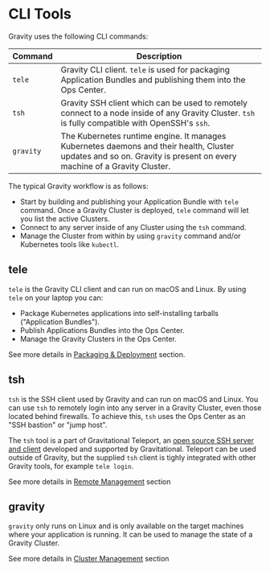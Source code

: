 # CLI Tools

Gravity uses the following CLI commands:

| Command  | Description
|----------|---------------------------------------------------------------------------------------------------------------------------------------------------------|
| `tele`   | Gravity CLI client. `tele` is used for packaging Application Bundles and publishing them into the Ops Center.                                                  |
| `tsh`    | Gravity SSH client which can be used to remotely connect to a node inside of any Gravity Cluster. `tsh` is fully compatible with OpenSSH's `ssh`.     |
| `gravity`| The Kubernetes runtime engine. It manages Kubernetes daemons and their health, Cluster updates and so on. Gravity is present on every machine of a Gravity Cluster. |


The typical Gravity workflow is as follows:

* Start by building and publishing your Application Bundle with `tele` command.  Once
  a Gravity Cluster is deployed, `tele` command will let you list the active
  Clusters.
* Connect to any server inside of any Cluster using the `tsh` command.
* Manage the Cluster from within by using `gravity` command and/or
  Kubernetes tools like `kubectl`.

## tele

`tele` is the Gravity CLI client and can run on macOS and Linux. By using `tele` on your laptop you can:

* Package Kubernetes applications into self-installing tarballs ("Application Bundles").
* Publish Applications Bundles into the Ops Center.
* Manage the Gravity Clusters in the Ops Center.

See more details in [Packaging & Deployment](pack.md) section.

## tsh

`tsh` is the SSH client used by Gravity and can run on macOS and Linux. You can use `tsh` to remotely login into
any server in a Gravity Cluster, even those located behind firewalls.
To achieve this, `tsh` uses the Ops Center as an "SSH bastion" or "jump host".

The `tsh` tool is a part of Gravitational Teleport, an [open source SSH server and
client](https://gravitational.com/teleport) developed and supported by
Gravitational. Teleport can be used outside of Gravity, but the supplied `tsh`
client is tighly integrated with other Gravity tools, for example `tele login`.

See more details in [Remote Management](manage.md) section

## gravity

`gravity` only runs on Linux and is only available on the target machines
where your application is running. It can be used to manage the state of a Gravity Cluster.

See more details in [Cluster Management](cluster.md) section
